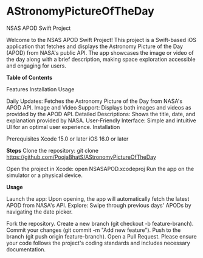 # AStronomyPictureOfTheDay
NSAS APOD Swift Project

Welcome to the NSAS APOD Swift Project! This project is a Swift-based iOS application that fetches and displays the Astronomy Picture of the Day (APOD) from NASA's public API. The app showcases the image or video of the day along with a brief description, making space exploration accessible and engaging for users.

**Table of Contents**

Features
Installation
Usage

Daily Updates: Fetches the Astronomy Picture of the Day from NASA's APOD API.
Image and Video Support: Displays both images and videos as provided by the APOD API.
Detailed Descriptions: Shows the title, date, and explanation provided by NASA.
User-Friendly Interface: Simple and intuitive UI for an optimal user experience.
Installation

Prerequisites
Xcode 15.0 or later
iOS 16.0 or later

**Steps**
Clone the repository:
git clone https://github.com/PoojaBhatS/AStronomyPictureOfTheDay

Open the project in Xcode:
open NSASAPOD.xcodeproj
Run the app on the simulator or a physical device.

**Usage**

Launch the app: Upon opening, the app will automatically fetch the latest APOD from NASA's API.
Explore: Swipe through previous days' APODs by navigating the date picker.

Fork the repository.
Create a new branch (git checkout -b feature-branch).
Commit your changes (git commit -m "Add new feature").
Push to the branch (git push origin feature-branch).
Open a Pull Request.
Please ensure your code follows the project's coding standards and includes necessary documentation.
